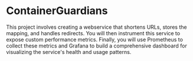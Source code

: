 # ContainerGuardians
This project involves creating a webservice that shortens URLs, stores the  mapping, and handles redirects. You will then instrument this service to expose custom  performance metrics. Finally, you will use Prometheus to collect these metrics and Grafana to  build a comprehensive dashboard for visualizing the service's health and usage patterns. 
